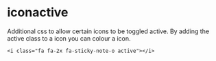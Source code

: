 # iconactive
Additional css to allow certain icons to be toggled active. By adding the active class to a icon you can colour a icon.

```
<i class="fa fa-2x fa-sticky-note-o active"></i>
```
